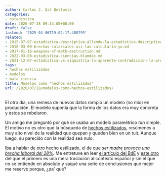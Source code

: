 ```yaml
---
author: Carlos J. Gil Bellosta
categories:
- estadística
date: 2020-07-28 09:13:00+00:00
draft: false
lastmod: '2025-04-06T19:02:17.480799'
related:
- 2015-07-07-estadistica-descriptiva-allende-la-estadistica-descriptiva.md
- 2018-03-09-brechas-salariales-asi-las-calcularia-yo.md
- 2017-01-16-weapons-of-math-destruction.md
- 2022-03-08-estadistica-ciencias-blandas.md
- 2021-12-07-estadistica-vs-siquiatria-la-aparente-contradiccion-la-profunda-sintesis.md
tags:
- hechos estilizados
- modelos
- mala ciencia
title: Modelos como "hechos estilizados"
url: /2020/07/28/modelos-como-hechos-estilizados/
---
```


El otro día,  una remesa de nuevos datos rompió un modelo (no mío) en producción. El modelo suponía que la forma de los datos era muy concreta y estos se rebelaron.

Un amigo me preguntó por qué se usaba un modelo paramétrico _tan_ simple. El motivo no es otro que la búsqueda de [hechos estilizados](https://en.wikipedia.org/wiki/Stylized_fact), resúmenes a muy alto nivel de la realidad que quepan y queden bien en un tuit. Aunque luego, su parecido con la realidad sea nulo.

Iba a hablar de otro hecho estilizado, el de que _[ser madre provoca una brecha laboral del 28%](https://www.vozpopuli.com/economia-y-finanzas/banco-espana-maternidad-brecha-salarial_0_1373862745.html)_. Me entretuve en leer [el artículo del BdE](https://www.bde.es/f/webbde/SES/Secciones/Publicaciones/PublicacionesSeriadas/DocumentosOcasionales/20/Files/do2017e.pdf) y [este otro](https://econ.lse.ac.uk/staff/clandais/cgi-bin/Articles/GenderGap_AEJ-Applied_Final.pdf) del que el primero es una mera traslación al contexto español y sin el que no se entiende en absoluto y saqué una serie de conclusiones que mejor me reservo porque, ¿pa' qué?